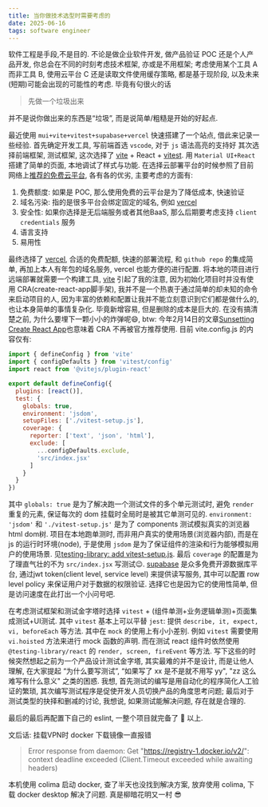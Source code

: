 ```yaml
---
title: 当你做技术选型时需要考虑的
date: 2025-06-16
tags: software engineer
---
```


软件工程是手段,不是目的. 不论是做企业软件开发, 做产品验证 POC 还是个人产品开发, 你总会在不同的时刻考虑技术框架, 亦或是不用框架; 考虑使用某个工具 A 而非工具 B, 使用云平台 C 还是读取文件使用缓存策略, 都是基于现阶段, 以及未来(短期)可能会出现的可能性的考虑. 毕竟有句很火的话
> 先做一个垃圾出来

并不是说你做出来的东西是“垃圾”, 而是说简单/粗糙是开始的好起点.

最近使用 `mui+vite+vitest+supabase+vercel` 快速搭建了一个站点, 借此来记录一些经验.
首先确定开发工具, 写前端首选 `vscode`, 对于 `js` 语法高亮的支持好
其次选择前端框架, 测试框架, 这次选择了 [vite](https://vite.dev/) + React + [vitest](https://vitest.dev/). 用 `Material UI+React` 搭建了简单的页面, 本地调试了样式与功能.
在选择云部署平台的时候参照了目前网络上[推荐的免费云平台](https://gist.github.com/imba-tjd/d73258f0817255dbe77d64d40d985e76), 各有各的优劣, 主要考虑的方面有:
1. 免费额度: 如果是 POC, 那么使用免费的云平台是为了降低成本, 快速验证
2. 域名污染: 指的是很多平台会绑定固定的域名, 例如 [vercel](https://vercel.com/home)
3. 安全性: 如果你选择是无后端服务或者其他BaaS, 那么后期要考虑支持 `client credentials` 服务
4. 语言支持
5. 易用性

最终选择了 [vercel](https://vercel.com/home), 合适的免费配额, 快速的部署流程, 和 `github repo` 的集成简单, 再加上本人有年包的域名服务, vercel 也能方便的进行配置.
将本地的项目进行远端部署就需要一个构建工具, [vite](https://vite.dev/) 引起了我的注意, 因为初始化项目时并没有使用 CRA(create-react-app脚手架), 我并不是一个热衷于通过简单的却未知的命令来启动项目的人, 因为丰富的依赖和配置让我并不能立刻意识到它们都是做什么的, 也让本身简单的事情复杂化. 毕竟新增容易, 但是删除的成本是巨大的. 在没有搞清楚之前, 为什么要埋下一颗小小的炸弹呢😄, btw: 今年2月14日的文章[Sunsetting Create React App](https://react.dev/blog/2025/02/14/sunsetting-create-react-app)也意味着 CRA 不再被官方推荐使用.
目前 vite.config.js 的内容仅有:

```js
import { defineConfig } from 'vite'
import { configDefaults } from 'vitest/config'
import react from '@vitejs/plugin-react'

export default defineConfig({
  plugins: [react()],
  test: {
    globals: true,
    environment: 'jsdom',
    setupFiles: ['./vitest-setup.js'],
    coverage: {
      reporter: ['text', 'json', 'html'],
      exclude: [
        ...configDefaults.exclude,
        'src/index.jsx'
      ]
    }
  }
})
```
其中 `globals: true` 是为了解决跑一个测试文件的多个单元测试时, 避免 `render` 重复的元素, 保证每次的 dom 挂载时全局时是被其它单测可见的. `environment: 'jsdom'` 和 `'./vitest-setup.js'` 是为了 components 测试模拟真实的浏览器html dom树. 项目在本地跑单测时, 而非用户真实的使用场景(浏览器内部), 而是在 js 的运行时环境(node), 于是使用 `jsdom` 是为了保证组件的渲染和行为能够模拟用户的使用场景. 见[testing-library: add vitest-setup.js](https://testing-library.com/docs/svelte-testing-library/setup/#vitest).
最后 `coverage` 的配置是为了理直气壮的不为 `src/index.jsx` 写测试😉.
[supabase](https://supabase.com/) 是众多免费开源数据库平台, 通过jwt token(client level, service level) 来提供读写服务, 其中可以配置 row level policy 来保证用户对于数据的权限验证. 选择它也是因为它的使用性简单, 但是访问速度在此打出一个小问号吧.

在考虑测试框架和测试金字塔时选择 `vitest` + (组件单测+业务逻辑单测)+页面集成测试+UI测试.
其中 `vitest` 基本上可以平替 `jest`: 提供 `describe, it, expect, vi, beforeEach` 等方法. 其中在 `mock` 的使用上有小小差别. 例如 `vitest` 需要使用 `vi.hoisted` 方法来进行 mock 函数的声明.
而在测试 react 组件时依然使用 `@testing-library/react` 的 `render, screen, fireEvent` 等方法.
写下这些的时候突然想起之前为一个产品设计测试金字塔, 其实最难的并不是设计, 而是让他人理解, 在大家提起 “为什么要写测试”, “如果写了 xx 是不是就不用写 yy", "zz 这么难写有什么意义" 之类的困惑. 我想, 首先测试的编写是用自动化的程序简化人工验证的繁琐, 其次编写测试程序是促使开发人员切换产品的角度思考问题; 最后对于测试类型的抉择和删减的讨论, 我想说, 如果测试能解决问题, 存在就是合理的.

最后的最后再配置下自己的 eslint, 一整个项目就完备了 🎉
以上.

文后话:
挂载VPN时 docker 下载镜像一直报错
> Error response from daemon: Get "https://registry-1.docker.io/v2/": context deadline exceeded (Client.Timeout exceeded while awaiting headers)

本机使用 colima 启动 docker, 查了半天也没找到解决方案, 放弃使用 colima, 下载 docker desktop 解决了问题. 真是柳暗花明又一村 😎
